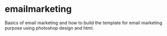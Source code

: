# emailmarketing
Basics of email marketing and how to build the template for email marketing purpose using photoshop design and html.
